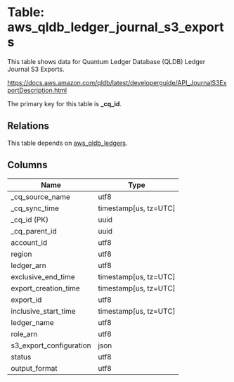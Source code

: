 # Table: aws_qldb_ledger_journal_s3_exports

This table shows data for Quantum Ledger Database (QLDB) Ledger Journal S3 Exports.

https://docs.aws.amazon.com/qldb/latest/developerguide/API_JournalS3ExportDescription.html

The primary key for this table is **_cq_id**.

## Relations

This table depends on [aws_qldb_ledgers](aws_qldb_ledgers).

## Columns

| Name          | Type          |
| ------------- | ------------- |
|_cq_source_name|utf8|
|_cq_sync_time|timestamp[us, tz=UTC]|
|_cq_id (PK)|uuid|
|_cq_parent_id|uuid|
|account_id|utf8|
|region|utf8|
|ledger_arn|utf8|
|exclusive_end_time|timestamp[us, tz=UTC]|
|export_creation_time|timestamp[us, tz=UTC]|
|export_id|utf8|
|inclusive_start_time|timestamp[us, tz=UTC]|
|ledger_name|utf8|
|role_arn|utf8|
|s3_export_configuration|json|
|status|utf8|
|output_format|utf8|